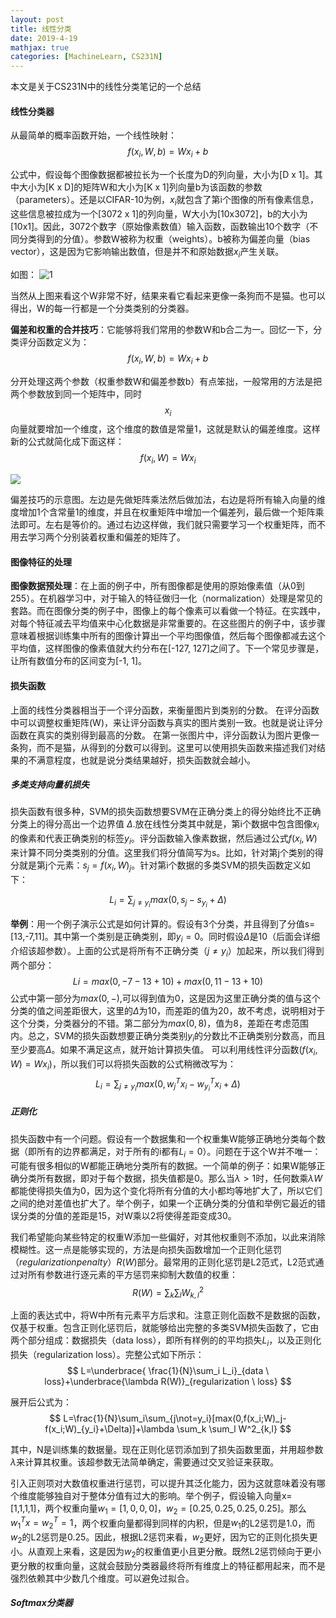 ```yaml
---
layout: post
title: 线性分类
date: 2019-4-19
mathjax: true
categories: [MachineLearn, CS231N]
---
```

本文是关于CS231N中的线性分类笔记的一个总结

#### 线性分类器

从最简单的概率函数开始，一个线性映射：
$$ f(x_i,W,b)=Wx_i+b $$

公式中，假设每个图像数据都被拉长为一个长度为D的列向量，大小为[D x 1]。其中大小为[K x D]的矩阵W和大小为[K x 1]列向量b为该函数的参数（parameters）。还是以CIFAR-10为例，$x_i$就包含了第i个图像的所有像素信息，这些信息被拉成为一个[3072 x 1]的列向量，W大小为[10x3072]，b的大小为[10x1]。因此，3072个数字（原始像素数值）输入函数，函数输出10个数字（不同分类得到的分值）。参数W被称为权重（weights）。b被称为偏差向量（bias vector），这是因为它影响输出数值，但是并不和原始数据$x_i$产生关联。
<!-- more -->
如图：
![1]( https://image-1252432001.cos.ap-chengdu.myqcloud.com/LinearClassifier/1.jpg)

当然从上图来看这个W非常不好，结果来看它看起来更像一条狗而不是猫。也可以得出，W的每一行都是一个分类类别的分类器。

**偏差和权重的合并技巧**：它能够将我们常用的参数W和b合二为一。回忆一下，分类评分函数定义为：
$$f(x_i,W,b)=Wx_i+b$$

分开处理这两个参数（权重参数W和偏差参数b）有点笨拙，一般常用的方法是把两个参数放到同一个矩阵中，同时$$x_i$$向量就要增加一个维度，这个维度的数值是常量1，这就是默认的偏差维度。这样新的公式就简化成下面这样：
$$f(x_i,W)=Wx_i$$

![](https://image-1252432001.cos.ap-chengdu.myqcloud.com/LinearClassifier/2.jpg)

偏差技巧的示意图。左边是先做矩阵乘法然后做加法，右边是将所有输入向量的维度增加1个含常量1的维度，并且在权重矩阵中增加一个偏差列，最后做一个矩阵乘法即可。左右是等价的。通过右边这样做，我们就只需要学习一个权重矩阵，而不用去学习两个分别装着权重和偏差的矩阵了。

#### 图像特征的处理
**图像数据预处理**：在上面的例子中，所有图像都是使用的原始像素值（从0到255）。在机器学习中，对于输入的特征做归一化（normalization）处理是常见的套路。而在图像分类的例子中，图像上的每个像素可以看做一个特征。在实践中，对每个特征减去平均值来中心化数据是非常重要的。在这些图片的例子中，该步骤意味着根据训练集中所有的图像计算出一个平均图像值，然后每个图像都减去这个平均值，这样图像的像素值就大约分布在[-127, 127]之间了。下一个常见步骤是，让所有数值分布的区间变为[-1, 1]。

#### 损失函数
上面的线性分类器相当于一个评分函数，来衡量图片到类别的分数。
在评分函数中可以调整权重矩阵(W)，来让评分函数与真实的图片类别一致。也就是说让评分函数在真实的类别得到最高的分数。
在第一张图片中，评分函数认为图片更像一条狗，而不是猫，从得到的分数可以得到。这里可以使用损失函数来描述我们对结果的不满意程度，也就是说分类结果越好，损失函数就会越小。

##### 多类支持向量机损失
损失函数有很多种，SVM的损失函数想要SVM在正确分类上的得分始终比不正确分类上的得分高出一个边界值 $\Delta$.放在线性分类其中就是，第i个数据中包含图像$x_i$的像素和代表正确类别的标签$y_i$。评分函数输入像素数据，然后通过公式$f(x_i,W)$来计算不同分类类别的分值。这里我们将分值简写为s。比如，针对第j个类别的得分就是第j个元素：$s_j=f(x_i,W)_j$。针对第i个数据的多类SVM的损失函数定义如下：

$$
L_i=\sum_{j\not=y_i}max(0,s_j-s_{y_i}+\Delta)
$$

**举例**：用一个例子演示公式是如何计算的。假设有3个分类，并且得到了分值s=[13,-7,11]。其中第一个类别是正确类别，即$y_i=0$。同时假设$\Delta$是10（后面会详细介绍该超参数）。上面的公式是将所有不正确分类（$j\not=y_i$）加起来，所以我们得到两个部分：
$$
Li=max(0,-7-13+10)+max(0,11-13+10)
$$
公式中第一部分为$max(0,-)$,可以得到值为0，这是因为这里正确分类的值与这个分类的值之间差距很大，这里的$\Delta$为10，而差距的值为20，故不考虑，说明相对于这个分类，分类器分的不错。第二部分为$max(0,8)$，值为8，差距在考虑范围内。总之，SVM的损失函数想要正确分类类别$y_i$的分数比不正确类别分数高，而且至少要高$\Delta$。如果不满足这点，就开始计算损失值。
可以利用线性评分函数$(f(x_i,W)=Wx_i)$，所以我们可以将损失函数的公式稍微改写为：
$$
L_i=\sum_{j\not=y_i}max(0,w^T_jx_i-w^T_{y_i}x_i+\Delta)
$$

##### 正则化
损失函数中有一个问题。假设有一个数据集和一个权重集W能够正确地分类每个数据（即所有的边界都满足，对于所有的i都有$L_i=0$）。问题在于这个W并不唯一：可能有很多相似的W都能正确地分类所有的数据。一个简单的例子：如果W能够正确分类所有数据，即对于每个数据，损失值都是0。那么当$\lambda>1$时，任何数乘$\lambda W$都能使得损失值为0，因为这个变化将所有分值的大小都均等地扩大了，所以它们之间的绝对差值也扩大了。举个例子，如果一个正确分类的分值和举例它最近的错误分类的分值的差距是15，对W乘以2将使得差距变成30。

我们希望能向某些特定的权重W添加一些偏好，对其他权重则不添加，以此来消除模糊性。这一点是能够实现的，方法是向损失函数增加一个正则化惩罚$（regularization penalty）R(W)$部分。最常用的正则化惩罚是L2范式，L2范式通过对所有参数进行逐元素的平方惩罚来抑制大数值的权重：
$$
R(W)=\sum_k \sum_l W^2_{k,l}
$$

上面的表达式中，将W中所有元素平方后求和。注意正则化函数不是数据的函数，仅基于权重。包含正则化惩罚后，就能够给出完整的多类SVM损失函数了，它由两个部分组成：数据损失（data loss），即所有样例的的平均损失$L_i$，以及正则化损失（regularization loss）。完整公式如下所示：
$$
L=\underbrace{ \frac{1}{N}\sum_i L_i}_{data \ loss}+\underbrace{\lambda R(W)}_{regularization \ loss}
$$

展开后公式为：
$$
L=\frac{1}{N}\sum_i\sum_{j\not=y_i}[max(0,f(x_i;W)_j-f(x_i;W)_{y_i}+\Delta)]+\lambda \sum_k \sum_l W^2_{k,l}
$$

其中，N是训练集的数据量。现在正则化惩罚添加到了损失函数里面，并用超参数$\lambda$来计算其权重。该超参数无法简单确定，需要通过交叉验证来获取。

引入正则项对大数值权重进行惩罚，可以提升其泛化能力，因为这就意味着没有哪个维度能够独自对于整体分值有过大的影响。举个例子，假设输入向量x=[1,1,1,1]，两个权重向量$w_1=[1,0,0,0]，w_2=[0.25,0.25,0.25,0.25]$。那么$w^T_1x=w^T_2=1$，两个权重向量都得到同样的内积，但是$w_1$的L2惩罚是1.0，而$w_2$的L2惩罚是0.25。因此，根据L2惩罚来看，$w_2$更好，因为它的正则化损失更小。从直观上来看，这是因为$w_2$的权重值更小且更分散。既然L2惩罚倾向于更小更分散的权重向量，这就会鼓励分类器最终将所有维度上的特征都用起来，而不是强烈依赖其中少数几个维度。可以避免过拟合。

##### Softmax分类器
